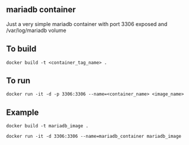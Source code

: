## mariadb container
Just a very simple mariadb container with port 3306 exposed and /var/log/mariadb volume

## To build
``docker build -t <container_tag_name> .``

## To run
``docker run -it -d -p 3306:3306 --name=<container_name> <image_name>``

## Example
``docker build -t mariadb_image .``

``docker run -it -d 3306:3306 --name=mariadb_container mariadb_image``

